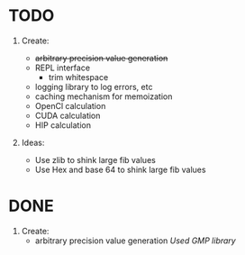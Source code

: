 # TODO

1. Create:
    * ~~arbitrary precision value generation~~
    * REPL interface
      - trim whitespace
    * logging library to log errors, etc
    * caching mechanism for memoization
    * OpenCl calculation
    * CUDA calculation
    * HIP calculation

2.  Ideas:
    * Use zlib to shink large fib values
    * Use Hex and base 64 to shink large fib values

# DONE

1. Create:
    * arbitrary precision value generation
        _Used GMP library_